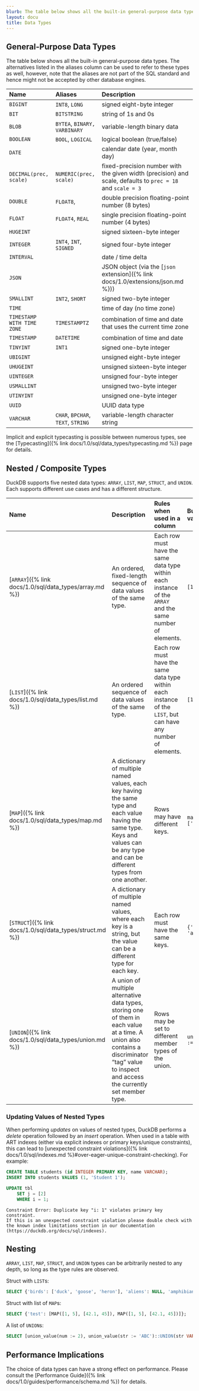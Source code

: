 ```yaml
---
blurb: The table below shows all the built-in general-purpose data types.
layout: docu
title: Data Types
---
```


## General-Purpose Data Types

The table below shows all the built-in general-purpose data types. The alternatives listed in the aliases column can be used to refer to these types as well, however, note that the aliases are not part of the SQL standard and hence might not be accepted by other database engines.

| Name | Aliases | Description |
|:--|:--|:----|
| `BIGINT` | `INT8`, `LONG` | signed eight-byte integer |
| `BIT` | `BITSTRING` | string of 1s and 0s |
| `BLOB` | `BYTEA`, `BINARY,` `VARBINARY` | variable-length binary data |
| `BOOLEAN` | `BOOL`, `LOGICAL` | logical boolean (true/false) |
| `DATE` |   | calendar date (year, month day) |
| `DECIMAL(prec, scale)` | `NUMERIC(prec, scale)` | fixed-precision number with the given width (precision) and scale, defaults to `prec = 18` and `scale = 3` |
| `DOUBLE` | `FLOAT8`, | double precision floating-point number (8 bytes) |
| `FLOAT` | `FLOAT4`, `REAL` | single precision floating-point number (4 bytes)|
| `HUGEINT` | | signed sixteen-byte integer|
| `INTEGER` | `INT4`, `INT`, `SIGNED` | signed four-byte integer |
| `INTERVAL` |  | date / time delta |
| `JSON` | | JSON object (via the [`json` extension]({% link docs/1.0/extensions/json.md %})) |
| `SMALLINT` | `INT2`, `SHORT` | signed two-byte integer|
| `TIME` | | time of day (no time zone) |
| `TIMESTAMP WITH TIME ZONE` | `TIMESTAMPTZ` | combination of time and date that uses the current time zone |
| `TIMESTAMP` | `DATETIME` | combination of time and date |
| `TINYINT` | `INT1` | signed one-byte integer|
| `UBIGINT` | | unsigned eight-byte integer |
| `UHUGEINT` | | unsigned sixteen-byte integer |
| `UINTEGER` | | unsigned four-byte integer |
| `USMALLINT` | | unsigned two-byte integer |
| `UTINYINT` | | unsigned one-byte integer |
| `UUID` | | UUID data type |
| `VARCHAR` | `CHAR`, `BPCHAR`, `TEXT`, `STRING` | variable-length character string |

Implicit and explicit typecasting is possible between numerous types, see the [Typecasting]({% link docs/1.0/sql/data_types/typecasting.md %}) page for details.

## Nested / Composite Types

DuckDB supports five nested data types: `ARRAY`, `LIST`, `MAP`, `STRUCT`, and `UNION`. Each supports different use cases and has a different structure.

| Name | Description | Rules when used in a column | Build from values | Define in DDL/CREATE |
|:-|:---|:---|:--|:--|
| [`ARRAY`]({% link docs/1.0/sql/data_types/array.md %}) | An ordered, fixed-length sequence of data values of the same type. | Each row must have the same data type within each instance of the `ARRAY` and the same number of elements. | `[1, 2, 3]` | `INTEGER[3]` |
| [`LIST`]({% link docs/1.0/sql/data_types/list.md %}) | An ordered sequence of data values of the same type. | Each row must have the same data type within each instance of the `LIST`, but can have any number of elements. | `[1, 2, 3]` | `INTEGER[]` |
| [`MAP`]({% link docs/1.0/sql/data_types/map.md %}) | A dictionary of multiple named values, each key having the same type and each value having the same type. Keys and values can be any type and can be different types from one another. | Rows may have different keys. | `map([1, 2], ['a', 'b'])` | `MAP(INTEGER, VARCHAR)` |
| [`STRUCT`]({% link docs/1.0/sql/data_types/struct.md %}) | A dictionary of multiple named values, where each key is a string, but the value can be a different type for each key. | Each row must have the same keys. | `{'i': 42, 'j': 'a'}` | `STRUCT(i INTEGER, j VARCHAR)` |
| [`UNION`]({% link docs/1.0/sql/data_types/union.md %}) | A union of multiple alternative data types, storing one of them in each value at a time. A union also contains a discriminator “tag” value to inspect and access the currently set member type. | Rows may be set to different member types of the union. | `union_value(num := 2)` | `UNION(num INTEGER, text VARCHAR)` |

### Updating Values of Nested Types

When performing _updates_ on values of nested types, DuckDB performs a _delete_ operation followed by an _insert_ operation.
When used in a table with ART indexes (either via explicit indexes or primary keys/unique constraints), this can lead to [unexpected constraint violations]({% link docs/1.0/sql/indexes.md %}#over-eager-unique-constraint-checking).
For example:

```sql
CREATE TABLE students (id INTEGER PRIMARY KEY, name VARCHAR);
INSERT INTO students VALUES (1, 'Student 1');

UPDATE tbl
    SET j = [2]
    WHERE i = 1;
```

```console
Constraint Error: Duplicate key "i: 1" violates primary key constraint.
If this is an unexpected constraint violation please double check with the known index limitations section in our documentation (https://duckdb.org/docs/sql/indexes).
```

## Nesting

`ARRAY`, `LIST`, `MAP`, `STRUCT`, and `UNION` types can be arbitrarily nested to any depth, so long as the type rules are observed.

Struct with `LIST`s:

```sql
SELECT {'birds': ['duck', 'goose', 'heron'], 'aliens': NULL, 'amphibians': ['frog', 'toad']};
```

Struct with list of `MAP`s:

```sql
SELECT {'test': [MAP([1, 5], [42.1, 45]), MAP([1, 5], [42.1, 45])]};
```

A list of `UNION`s:

```sql
SELECT [union_value(num := 2), union_value(str := 'ABC')::UNION(str VARCHAR, num INTEGER)];
```

## Performance Implications

The choice of data types can have a strong effect on performance. Please consult the [Performance Guide]({% link docs/1.0/guides/performance/schema.md %}) for details.